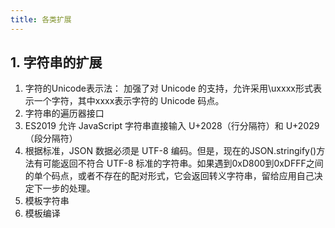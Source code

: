 ```yaml
---
title: 各类扩展
---
```

## 1. 字符串的扩展
1. 字符的Unicode表示法： 加强了对 Unicode 的支持，允许采用\uxxxx形式表示一个字符，其中xxxx表示字符的 Unicode 码点。
2. 字符串的遍历器接口
3. ES2019 允许 JavaScript 字符串直接输入 U+2028（行分隔符）和 U+2029（段分隔符）
4. 根据标准，JSON 数据必须是 UTF-8 编码。但是，现在的JSON.stringify()方法有可能返回不符合 UTF-8 标准的字符串。如果遇到0xD800到0xDFFF之间的单个码点，或者不存在的配对形式，它会返回转义字符串，留给应用自己决定下一步的处理。
5. 模板字符串
6. 模板编译
